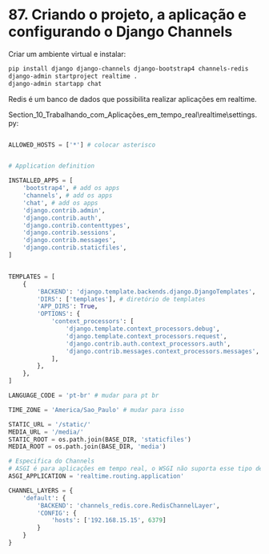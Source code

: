 # 87. Criando o projeto, a aplicação e configurando o Django Channels

Criar um ambiente virtual e instalar:

```bash
pip install django django-channels django-bootstrap4 channels-redis
django-admin startproject realtime .
django-admin startapp chat
```

Redis é um banco de dados que possibilita realizar aplicações em realtime.

Section_10_Trabalhando_com_Aplicações_em_tempo_real\realtime\settings.py:

```python

ALLOWED_HOSTS = ['*'] # colocar asterisco


# Application definition

INSTALLED_APPS = [
    'bootstrap4', # add os apps
    'channels', # add os apps
    'chat', # add os apps
    'django.contrib.admin',
    'django.contrib.auth',
    'django.contrib.contenttypes',
    'django.contrib.sessions',
    'django.contrib.messages',
    'django.contrib.staticfiles',
]


TEMPLATES = [
    {
        'BACKEND': 'django.template.backends.django.DjangoTemplates',
        'DIRS': ['templates'], # diretório de templates
        'APP_DIRS': True,
        'OPTIONS': {
            'context_processors': [
                'django.template.context_processors.debug',
                'django.template.context_processors.request',
                'django.contrib.auth.context_processors.auth',
                'django.contrib.messages.context_processors.messages',
            ],
        },
    },
]

LANGUAGE_CODE = 'pt-br' # mudar para pt br

TIME_ZONE = 'America/Sao_Paulo' # mudar para isso

STATIC_URL = '/static/'
MEDIA_URL = '/media/'
STATIC_ROOT = os.path.join(BASE_DIR, 'staticfiles')
MEDIA_ROOT = os.path.join(BASE_DIR, 'media')

# Especifica do Channels
# ASGI é para aplicações em tempo real, o WSGI não suporta esse tipo de operação.
ASGI_APPLICATION = 'realtime.routing.application'

CHANNEL_LAYERS = {
    'default': {
        'BACKEND': 'channels_redis.core.RedisChannelLayer',
        'CONFIG': {
            'hosts': ['192.168.15.15', 6379]
        }
    }
}
```
